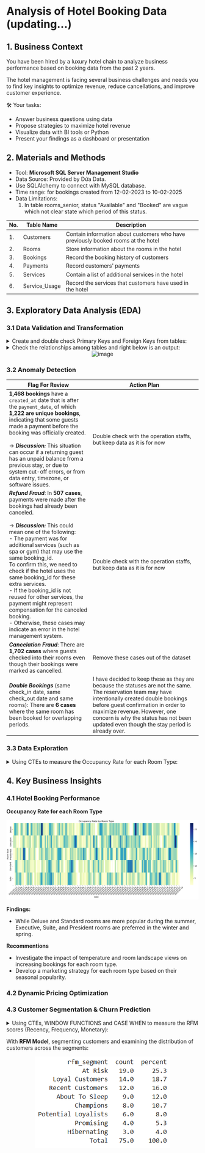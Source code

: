 # Analysis of Hotel Booking Data (updating...)
## 1. Business Context

You have been hired by a luxury hotel chain to analyze business performance based on booking data from the past 2 years.

The hotel management is facing several business challenges and needs you to find key insights to optimize revenue, reduce cancellations, and improve customer experience.

🛠 Your tasks:

- Answer business questions using data
- Propose strategies to maximize hotel revenue
- Visualize data with BI tools or Python
- Present your findings as a dashboard or presentation

## 2. Materials and Methods
- Tool: **Microsoft SQL Server Management Studio**
- Data Source: Provided by Dứa Data.
- Use SQLAlchemy to connect with MySQL database.
- Time range: for bookings created from 12-02-2023 to 10-02-2025
- Data Limitations:
   1. In table rooms_senior, status "Available" and "Booked" are vague which not clear state which period of this status.

| No. | Table Name | Description |
|----------|----------|----------|
| 1.     | Customers     | Contain information about customers who have previously booked rooms at the hotel     |
| 2.    | Rooms     | Store information about the rooms in the hotel     |
| 3.   | Bookings     | Record the booking history of customers     |
| 4.   | Payments     | Record customers' payments     |
| 5.   | Services     | Contain a list of additional services in the hotel     |
| 6.   | Service_Usage     | Record the services that customers have used in the hotel     |

## 3. Exploratory Data Analysis (EDA)
### 3.1 Data Validation and Transformation
<details>
	<summary>Create and double check Primary Keys and Foreign Keys from tables:</summary>

```
with connection.connect() as conn:
    inspector = inspect(conn)
    tables = inspector.get_table_names()
    
    for table in tables:
        print("\n"f"Table: {table}")
        fks = inspector.get_foreign_keys(table)
        pk = inspector.get_pk_constraint(table)
        print("Primary key(s):", pk['constrained_columns'])
        if fks:
            for fk in fks:
                print(f"  Foreign Key: {fk['constrained_columns']} -> {fk['referred_table']}({fk['referred_columns']})")
        else:
                print("  No foreign keys")
```
</details>

<details>
	<summary>Check the relationships among tables and right below is an output:</summary>

```
relations = []

with connection.connect() as conn:
    inspector = inspect(conn)
    tables = inspector.get_table_names()
    
    for table in tables:
        fks = inspector.get_foreign_keys(table)
        for fk in fks:
            relations.append({
                "table": table,
                "column": fk['constrained_columns'],
                "references_table": fk['referred_table'],
                "references_column": fk['referred_columns']
            })

df_rel = pd.DataFrame(relations)
print(df_rel)
```
</details>

<div align = "center">
<img width="822" height="169" alt="image" src="https://github.com/user-attachments/assets/f2fcdf01-93e6-4df9-b05c-0e2c897a7123"/>
</div>

### 3.2 Anomaly Detection
| Flag For Review                  | Action Plan                  |
|-----------------------|---------------------------|
| **1,468 bookings** have a ```created_at``` date that is after the ```payment_date```, of which **1,222 are unique bookings**, indicating that some guests made a payment before the booking was officially created.<br><br>→ ***Discussion:*** This situation can occur if a returning guest has an unpaid balance from a previous stay, or due to system cut-off errors, or from data entry, timezone, or software issues. |Double check with the operation staffs, but keep data as it is for now        |
| ***Refund Fraud***: In **507 cases**, payments were made after the bookings had already been canceled.<br><br>→ ***Discussion:*** This could mean one of the following:<br>- The payment was for additional services (such as spa or gym) that may use the same booking_id.<br>To confirm this, we need to check if the hotel uses the same booking_id for these extra services.<br>- If the booking_id is not reused for other services, the payment might represent compensation for the canceled booking.<br>- Otherwise, these cases may indicate an error in the hotel management system. |Double check with the operation staffs, but keep data as it is for now        |
| ***Cancelation Fraud***: There are **1,702 cases** where guests checked into their rooms even though their bookings were marked as cancelled. |Remove these cases out of the dataset      |
| ***Double Bookings*** (same check_in date, same check_out date and same rooms): There are **6 cases** where the same room has been booked for overlapping periods. |I have decided to keep these as they are because the statuses are not the same. The reservation team may have intentionally created double bookings before guest confirmation in order to maximize revenue. However, one concern is why the status has not been updated even though the stay period is already over.      |
   
### 3.3 Data Exploration
<details>
	<summary>Using CTEs to measure the Occupancy Rate for each Room Type:</summary>
	
```
WITH daily_booked_by_room_type AS (
	SELECT rm.room_type, ebd.curr_check_in,
			COUNT(ebd.curr_check_in) AS booked_room_count
	FROM expand_booking_by_date ebd
	JOIN rooms_senior rm ON ebd.room_id = rm.room_id
	GROUP BY rm.room_type, ebd.curr_check_in),
	
	total_available_rooms_by_room_type AS (
	SELECT room_type,
			COUNT(*) AS available_room_count_by_room_type
	FROM rooms_senior
	GROUP BY room_type
	)
	
SELECT dbb.curr_check_in, dbb.room_type,
		ROUND((dbb.booked_room_count*100 / avai.available_room_count_by_room_type),2) AS occupancy_rate
FROM daily_booked_by_room_type dbb
JOIN total_available_rooms_by_room_type avai
	ON dbb.room_type = avai.room_type
GROUP BY dbb.curr_check_in, dbb.room_type
```
</details>

## 4. Key Business Insights
###  4.1 Hotel Booking Performance
**Occupancy Rate for each Room Type**

![image](https://github.com/kimphuongdo2710/analysis-of-hotel-booking-data/blob/c6215de80855586a5568d21ae100501f1cf80baf/asset/Screenshot%202025-10-08%20201322.png)

**Findings:**
- While Deluxe and Standard rooms are more popular during the summer, Executive, Suite, and President rooms are preferred in the winter and spring. 

**Recommentions**
- Investigate the impact of temperature and room landscape views on increasing bookings for each room type.
- Develop a marketing strategy for each room type based on their seasonal popularity.

###  4.2 Dynamic Pricing Optimization

###  4.3 Customer Segmentation & Churn Prediction
<details>
	<summary>Using CTEs, WINDOW FUNCTIONS and CASE WHEN to measure the RFM scores (Recency, Frequency, Monetary):</summary>

```
	query = '''WITH rfm AS (
	SELECT	bk.customer_id, 
		DATEDIFF("2025-02-11",MAX(pm.payment_date)) AS Recency,
        COUNT(pm.payment_date) AS Frequency,
        SUM(amount) AS Monetary
	FROM hotel_revenue_10mar25.bookings_senior bk
	LEFT JOIN payments_senior pm ON bk.booking_id = pm.booking_id
	GROUP BY bk.customer_id
    ),
rfm_score AS (SELECT customer_id, Recency, Frequency, Monetary,
	NTILE(5) OVER (ORDER BY Recency) AS R,
    NTILE(5) OVER (ORDER BY Frequency) AS F,
    NTILE(5) OVER (ORDER BY Monetary) AS M
FROM rfm),

temp AS (SELECT R, F, M, CONCAT(R, F , M) AS RFM, COUNT(*) AS rfm_count
FROM rfm_score
GROUP BY R, F, M, CONCAT(R, F , M)),

segment_count AS (SELECT 
	CASE 
			WHEN (R BETWEEN 4 AND 5) AND (F BETWEEN 4 AND 5) AND (M BETWEEN 4 AND 5) THEN 'Champions'
            WHEN (R in (3,4,5)) AND (F in (3,4,5)) AND (M in (3,4,5)) THEN 'Loyal Customers'
            WHEN (R in (3,4,5)) AND (F in (3,4,5)) AND (M in (1,2,3)) THEN 'Potential Loyalists'
            WHEN (R in (3,4,5)) AND (F in (1,2)) AND (M in (1,2)) THEN 'Recent Customers'
            WHEN (R in (3,4,5)) AND (F in (1,2)) AND (M in (1,2,3,4,5)) THEN 'Promising'
            WHEN (R in (3,4,5)) AND (F in (2,3,4)) AND (M in (3,4,5)) THEN 'Customers Need Attention'
            WHEN (R in (2,3)) AND (F in (1,2,3)) AND (M in (1,2,3)) THEN 'About To Sleep'
            WHEN (R in (1,2)) AND (F in (2,3,4,5)) AND (M in (2,3,4,5)) THEN 'At Risk'
            WHEN (R in (1,2)) AND (F in (1,2,3,4,5)) AND (M in (3,4,5)) THEN 'Can''t Lose Them'
            WHEN (R in (1,2,3)) AND (F in (1,2,3,4,5)) AND (M in (1,2,3)) THEN 'Hibernating'
            WHEN (R in (1)) AND (F in (1,2,3,4,5)) AND (M in (1,2)) THEN 'Lost'
            ELSE 'Unclassified'
		END AS rfm_segment,
		COUNT(*) as count
FROM temp 
GROUP BY rfm_segment
ORDER BY count DESC)

SELECT rfm_segment, count, ROUND(count*100/SUM(count) OVER(),1) AS percent
FROM segment_count
GROUP BY rfm_segment

UNION ALL

SELECT 'Total', SUM(count), 100
FROM segment_count
;'''

try:
    with connection.connect() as conn:
        df = pd.read_sql(query, conn)
        print(df)

except Exception as e:
    print('Error:', e)
```

</details>

With **RFM Model**, segmenting customers and examining the distribution of customers across the segments:
<div align = "center">
<img alt="image" src="https://github.com/kimphuongdo2710/analysis-of-hotel-booking-data/blob/main/asset/Screenshot%202025-10-15%20121044.png"/>
</div>
